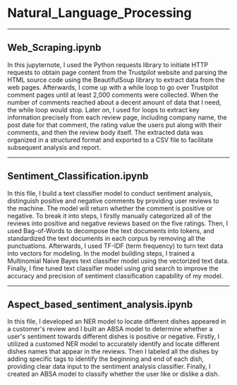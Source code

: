 # Natural_Language_Processing

-------------------------------------------------------------------------------------------------------------------------------------------------------------------
## Web_Scraping.ipynb
In this jupyternote, I used the Python requests library to initiate HTTP requests to obtain page content from the Trustpilot website and parsing the HTML source code using the BeautifulSoup library to extract data from the web pages.
Afterwards, I come up with a while loop to go over Trustpilot comment pages until at least 2,000 comments were collected. When the number of comments reached about a decent amount of data that I need, the while loop would stop.
Later on, I used for loops to extract key information precisely from each review page, including company name, the post date for that comment, the rating value the users put along with their comments, and then the review body itself.
The extracted data was organized in a structured format and exported to a CSV file to facilitate subsequent analysis and report.

-------------------------------------------------------------------------------------------------------------------------------------------------------------------
## Sentiment_Classification.ipynb
In this file, I build a text classifier model to conduct sentiment analysis, distinguish positive and negative comments by providing user reviews to the machine. The model will return whether the comment is positive or negative.
To break it into steps, I firstly manually categorized all of the reviews into positive and negative reviews based on the five ratings.
Then, I used Bag-of-Words to decompose the text documents into tokens, and standardized the text documents in each corpus by removing all the punctuations.
Afterwards, I used TF-IDF (term frequency) to turn text data into vectors for modeling.
In the model building steps, I trained a Multinomial Naive Bayes text classifier model using the vectorized text data.
Finally, I fine tuned text classifier model using grid search to improve the accuracy and precision of sentiment classification capability of my model.

-------------------------------------------------------------------------------------------------------------------------------------------------------------------
## Aspect_based_sentiment_analysis.ipynb
In this file, I developed an NER model to locate different dishes appeared in a customer's review and I built an ABSA model to determine whether a user's sentiment towards different dishes is positive or negative. 
Firstly, I utilized a customed NER model to accurately identify and locate different dishes names that appear in the reviews. 
Then I labeled all the dishes by adding specific tags to identify the beginning and end of each dish, providing clear data input to the sentiment analysis classifier.
Finally, I created an ABSA model to classify whether the user like or dislike a dish.
